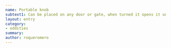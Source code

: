 ```yaml
---
name: Portable knob
subtext1: Can be placed on any door or gate, when turned it opens it unless it has some kind of special closing feature, like complex machinery or a mechanic trap. Random chance of depletion on each use.
layout: entry
category:
- oddities
summary: 
author: roqueromero
---
```

